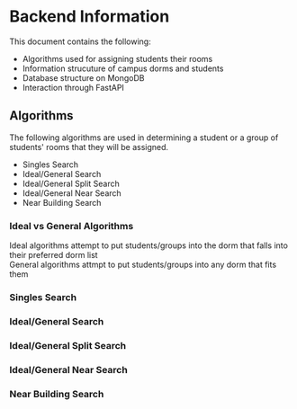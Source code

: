 # Backend Information
This document contains the following:
- Algorithms used for assigning students their rooms
- Information strucuture of campus dorms and students
- Database structure on MongoDB
- Interaction through FastAPI

## Algorithms
The following algorithms are used in determining a student or a group of students' rooms that they will be assigned.<br>
- Singles Search
- Ideal/General Search
- Ideal/General Split Search
- Ideal/General Near Search
- Near Building Search

### Ideal vs General Algorithms
Ideal algorithms attempt to put students/groups into the dorm that falls into their preferred dorm list<br>
General algorithms attmpt to put students/groups into any dorm that fits them

### Singles Search
### Ideal/General Search
### Ideal/General Split Search

### Ideal/General Near Search
### Near Building Search
